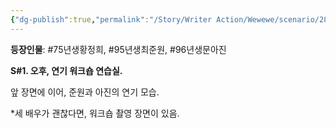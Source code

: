 ```yaml
---
{"dg-publish":true,"permalink":"/Story/Writer Action/Wewewe/scenario/28. 관객이고 뭐고 모르겠고/"}
---
```



**등장인물**:  #75년생황정희, #95년생최준원, #96년생문아진
   
**S#1. 오후, 연기 워크숍 연습실.**

앞 장면에 이어, 준원과 아진의 연기 모습.

*세 배우가 괜찮다면, 워크숍 촬영 장면이 있음.

